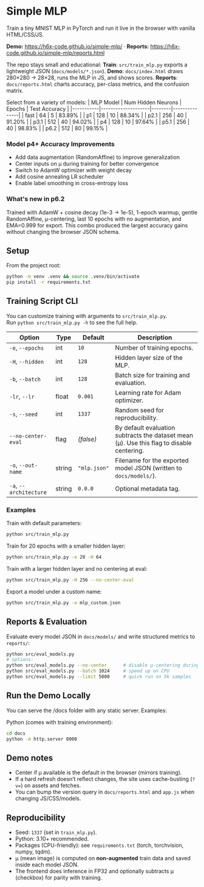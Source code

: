 # Simple MLP

Train a tiny MNIST MLP in PyTorch and run it live in the browser with vanilla HTML/CSS/JS.

**Demo:** https://h6x-code.github.io/simple-mlp/ · **Reports:** https://h6x-code.github.io/simple-mlp/reports.html

The repo stays small and educational:
**Train**: `src/train_mlp.py` exports a lightweight JSON (`docs/models/*.json`).
**Demo**: `docs/index.html` draws 280×280 → 28×28, runs the MLP in JS, and shows scores.
**Reports**: `docs/reports.html` charts accuracy, per-class metrics, and the confusion matrix.

Select from a variety of models:
| MLP Model | Num Hidden Neurons | Epochs | Test Accuracy |
|-----------|--------------------|--------|---------------|
| fast      | 64                 | 5      | 83.89%        |
| p1        | 128                | 10     | 88.34%        |
| p2.1      | 256                | 40     | 91.20%        |
| p3.1      | 512                | 40     | 94.02%        |
| p4        | 128                | 10     | 97.64%        |
| p5.1      | 256                | 40     | 98.83%        |
| p6.2      | 512                | 80     | 99.15%        |

### Model p4+ Accuracy Improvements
- Add data augmentation (RandomAffine) to improve generalization
- Center inputs on μ during training for better convergence
- Switch to AdamW optimizer with weight decay
- Add cosine annealing LR scheduler
- Enable label smoothing in cross-entropy loss

### What's new in p6.2
Trained with AdamW + cosine decay (1e-3 → 1e-5), 1-epoch warmup, gentle RandomAffine, μ-centering, last 10 epochs with no augmentation, and EMA=0.999 for export. This combo produced the largest accuracy gains without changing the browser JSON schema.

## Setup
From the project root:
```bash
python -m venv .venv && source .venv/bin/activate
pip install -r requirements.txt
```

## Training Script CLI

You can customize training with arguments to `src/train_mlp.py`.  
Run `python src/train_mlp.py -h` to see the full help.

| Option                 | Type    | Default    | Description |
|------------------------|---------|------------|-------------|
| `-e`, `--epochs`       | int     | `10`       | Number of training epochs. |
| `-H`, `--hidden`       | int     | `128`      | Hidden layer size of the MLP. |
| `-b`, `--batch`        | int     | `128`      | Batch size for training and evaluation. |
| `-lr`, `--lr`          | float   | `0.001`    | Learning rate for Adam optimizer. |
| `-s`, `--seed`         | int     | `1337`       | Random seed for reproducibility. |
| `--no-center-eval`     | flag    | *(false)*  | By default evaluation subtracts the dataset mean (μ). Use this flag to disable centering. |
| `-o`, `--out-name`     | string  | `"mlp.json"` | Filename for the exported model JSON (written to `docs/models/`). |
| `-a`, `--architecture` | string  | `0.0.0`    | Optional metadata tag.

### Examples

Train with default parameters:
```bash
python src/train_mlp.py
```

Train for 20 epochs with a smaller hidden layer:
```bash
python src/train_mlp.py -e 20 -H 64
```

Train with a larger hidden layer and no centering at eval:
```bash
python src/train_mlp.py -H 256 --no-center-eval
```

Export a model under a custom name:
```bash
python src/train_mlp.py -o mlp_custom.json
```

## Reports & Evaluation

Evaluate every model JSON in `docs/models/` and write structured metrics to `reports/`:

```bash
python src/eval_models.py
# options:
python src/eval_models.py --no-center      # disable μ-centering during eval
python src/eval_models.py --batch 1024     # speed up on CPU
python src/eval_models.py --limit 5000     # quick run on 5k samples
```

## Run the Demo Locally

You can serve the /docs folder with any static server. Examples:

Python (comes with training environment):
```bash
cd docs
python -m http.server 8000
```

## Demo notes
- Center if μ available is the default in the browser (mirrors training).
- If a hard refresh doesn’t reflect changes, the site uses cache-busting (`?v=`) on assets and fetches.
- You can bump the version query in `docs/reports.html` and `app.js` when changing JS/CSS/models.

## Reproducibility
- Seed: `1337` (set in `train_mlp.py`).
- Python: 3.10+ recommended.
- Packages (CPU-friendly): see `requirements.txt` (torch, torchvision, numpy, tqdm).
- μ (mean image) is computed on **non-augmented** train data and saved inside each model JSON.
- The frontend does inference in FP32 and optionally subtracts μ (checkbox) for parity with training.


